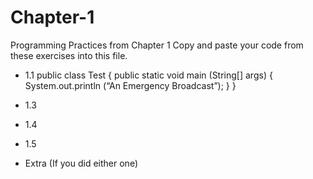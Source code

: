 # Chapter-1
Programming Practices from Chapter 1
Copy and paste your code from these exercises into this file.

* 1.1
public class Test
{
public static void main (String[] args)
{
System.out.println (“An Emergency Broadcast”);
}
}



* 1.3


* 1.4


* 1.5


* Extra (If you did either one)
